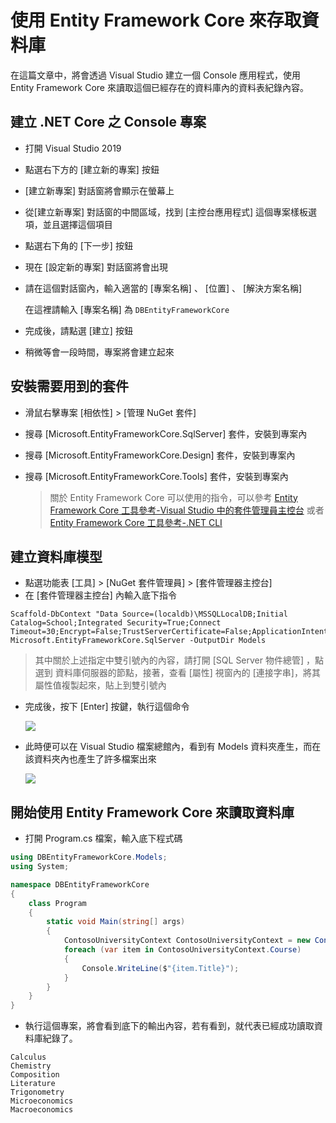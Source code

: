 # 使用 Entity Framework Core 來存取資料庫

在這篇文章中，將會透過 Visual Studio 建立一個 Console 應用程式，使用 Entity Framework Core 來讀取這個已經存在的資料庫內的資料表紀錄內容。

## 建立 .NET Core 之 Console 專案

* 打開 Visual Studio 2019
* 點選右下方的 [建立新的專案] 按鈕
* [建立新專案] 對話窗將會顯示在螢幕上
* 從[建立新專案] 對話窗的中間區域，找到 [主控台應用程式] 這個專案樣板選項，並且選擇這個項目
* 點選右下角的 [下一步] 按鈕
* 現在 [設定新的專案] 對話窗將會出現
* 請在這個對話窗內，輸入適當的 [專案名稱] 、 [位置] 、 [解決方案名稱]

  在這裡請輸入 [專案名稱] 為 `DBEntityFrameworkCore`

* 完成後，請點選 [建立] 按鈕
* 稍微等會一段時間，專案將會建立起來

## 安裝需要用到的套件

* 滑鼠右擊專案 [相依性] > [管理 NuGet 套件]
* 搜尋 [Microsoft.EntityFrameworkCore.SqlServer] 套件，安裝到專案內
* 搜尋 [Microsoft.EntityFrameworkCore.Design] 套件，安裝到專案內
* 搜尋 [Microsoft.EntityFrameworkCore.Tools] 套件，安裝到專案內

  > 關於 Entity Framework Core 可以使用的指令，可以參考 [Entity Framework Core 工具參考-Visual Studio 中的套件管理員主控台](https://docs.microsoft.com/zh-tw/ef/core/miscellaneous/cli/powershell) 或者 [Entity Framework Core 工具參考-.NET CLI](https://docs.microsoft.com/zh-tw/ef/core/miscellaneous/cli/dotnet)

## 建立資料庫模型

* 點選功能表 [工具] > [NuGet 套件管理員] > [套件管理器主控台]
* 在 [套件管理器主控台] 內輸入底下指令

```
Scaffold-DbContext "Data Source=(localdb)\MSSQLLocalDB;Initial Catalog=School;Integrated Security=True;Connect Timeout=30;Encrypt=False;TrustServerCertificate=False;ApplicationIntent=ReadWrite;MultiSubnetFailover=False" Microsoft.EntityFrameworkCore.SqlServer -OutputDir Models
```

> 其中關於上述指定中雙引號內的內容，請打開 [SQL Server 物件總管] ，點選到 資料庫伺服器的節點，接著，查看 [屬性] 視窗內的 [連接字串]，將其屬性值複製起來，貼上到雙引號內

* 完成後，按下 [Enter] 按鍵，執行這個命令

  ![](../Images/CS2020-9972.png)

* 此時便可以在 Visual Studio 檔案總館內，看到有 Models 資料夾產生，而在該資料夾內也產生了許多檔案出來

  ![](../Images/CS2020-9971.png)

## 開始使用 Entity Framework Core 來讀取資料庫

* 打開 Program.cs 檔案，輸入底下程式碼

```csharp
using DBEntityFrameworkCore.Models;
using System;

namespace DBEntityFrameworkCore
{
    class Program
    {
        static void Main(string[] args)
        {
            ContosoUniversityContext ContosoUniversityContext = new ContosoUniversityContext();
            foreach (var item in ContosoUniversityContext.Course)
            {
                Console.WriteLine($"{item.Title}");
            }
        }
    }
}
```

* 執行這個專案，將會看到底下的輸出內容，若有看到，就代表已經成功讀取資料庫紀錄了。

```
Calculus
Chemistry
Composition
Literature
Trigonometry
Microeconomics
Macroeconomics
```